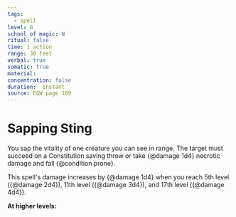 ```yaml
---
tags:
  - spell
level: 0
school of magic: N
ritual: false
time: 1 action
range: 30 feet
verbal: true
somatic: true
material: 
concentration: false
duration:  instant
source: EGW page 189
---
```

# Sapping Sting
You sap the vitality of one creature you can see in range. The target must succeed on a Constitution saving throw or take {@damage 1d4} necrotic damage and fall {@condition prone}.

This spell's damage increases by {@damage 1d4} when you reach 5th level ({@damage 2d4}), 11th level ({@damage 3d4}), and 17th level ({@damage 4d4}).

**At higher levels:** 